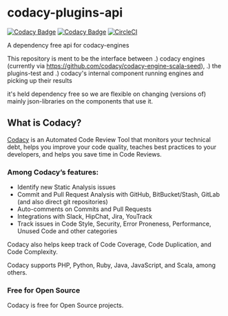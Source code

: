 # codacy-plugins-api

[![Codacy Badge](https://api.codacy.com/project/badge/Grade/23d335c474ce4317ad35b19cb90a1f35)](https://www.codacy.com/app/Codacy/codacy-plugins-api?utm_source=github.com&amp;utm_medium=referral&amp;utm_content=codacy/codacy-plugins-api&amp;utm_campaign=Badge_Grade)
[![Codacy Badge](https://api.codacy.com/project/badge/Coverage/23d335c474ce4317ad35b19cb90a1f35)](https://www.codacy.com/app/Codacy/codacy-plugins-api?utm_source=github.com&utm_medium=referral&utm_content=codacy/codacy-plugins-api&utm_campaign=Badge_Coverage)
[![CircleCI](https://circleci.com/gh/codacy/codacy-plugins-api.svg?style=svg)](https://circleci.com/gh/codacy/codacy-plugins-api)

A dependency free api for codacy-engines

This repository is ment to be the interface between 
.) codacy engines (currently via https://github.com/codacy/codacy-engine-scala-seed), 
.) the plugins-test and
.) codacy's internal component running engines and picking up their results

it's held dependency free so we are flexible on changing (versions of) mainly json-libraries on the components that use it.

## What is Codacy?

[Codacy](https://www.codacy.com/) is an Automated Code Review Tool that monitors your technical debt, helps you improve your code quality, teaches best practices to your developers, and helps you save time in Code Reviews.

### Among Codacy’s features:

- Identify new Static Analysis issues
- Commit and Pull Request Analysis with GitHub, BitBucket/Stash, GitLab (and also direct git repositories)
- Auto-comments on Commits and Pull Requests
- Integrations with Slack, HipChat, Jira, YouTrack
- Track issues in Code Style, Security, Error Proneness, Performance, Unused Code and other categories

Codacy also helps keep track of Code Coverage, Code Duplication, and Code Complexity.

Codacy supports PHP, Python, Ruby, Java, JavaScript, and Scala, among others.

### Free for Open Source

Codacy is free for Open Source projects.
